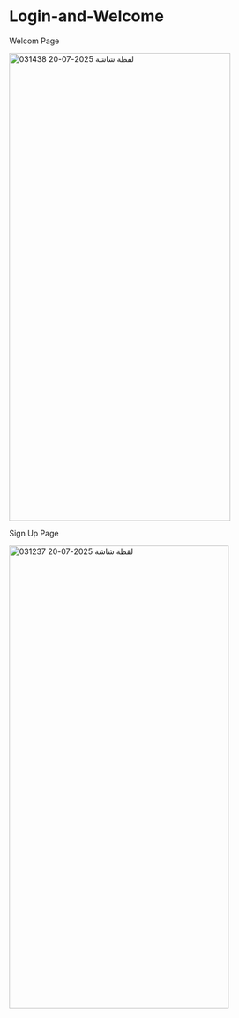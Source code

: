 # Login-and-Welcome



Welcom Page

<img width="401" height="845" alt="لقطة شاشة 2025-07-20 031438" src="https://github.com/user-attachments/assets/3757012e-4bc0-48b6-a195-b6a9e44133fd" />

Sign Up Page

<img width="398" height="837" alt="لقطة شاشة 2025-07-20 031237" src="https://github.com/user-attachments/assets/8b4179a2-0270-41fb-a0f3-2a6f3cdbd84a" />
